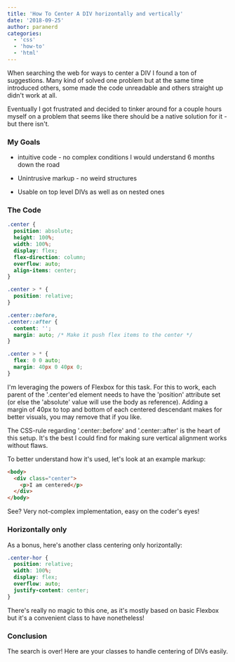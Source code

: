 ```yaml
---
title: 'How To Center A DIV horizontally and vertically'
date: '2018-09-25'
author: paranerd
categories:
  - 'css'
  - 'how-to'
  - 'html'
---
```


When searching the web for ways to center a DIV I found a ton of suggestions. Many kind of solved one problem but at the same time introduced others, some made the code unreadable and others straight up didn't work at all.

Eventually I got frustrated and decided to tinker around for a couple hours myself on a problem that seems like there should be a native solution for it - but there isn't.

### My Goals

- intuitive code - no complex conditions I would understand 6 months down the road

- Unintrusive markup - no weird structures

- Usable on top level DIVs as well as on nested ones

### The Code

```css { linenos=table }
.center {
  position: absolute;
  height: 100%;
  width: 100%;
  display: flex;
  flex-direction: column;
  overflow: auto;
  align-items: center;
}

.center > * {
  position: relative;
}

.center::before,
.center::after {
  content: '';
  margin: auto; /* Make it push flex items to the center */
}

.center > * {
  flex: 0 0 auto;
  margin: 40px 0 40px 0;
}
```

I'm leveraging the powers of Flexbox for this task. For this to work, each parent of the '.center'ed element needs to have the 'position' attribute set (or else the 'absolute' value will use the body as reference). Adding a margin of 40px to top and bottom of each centered descendant makes for better visuals, you may remove that if you like.

The CSS-rule regarding '.center::before' and '.center::after' is the heart of this setup. It's the best I could find for making sure vertical alignment works without flaws.

To better understand how it's used, let's look at an example markup:

```html { linenos=table }
<body>
  <div class="center">
    <p>I am centered</p>
  </div>
</body>
```

See? Very not-complex implementation, easy on the coder's eyes!

### Horizontally only

As a bonus, here's another class centering only horizontally:

```css { linenos=table }
.center-hor {
  position: relative;
  width: 100%;
  display: flex;
  overflow: auto;
  justify-content: center;
}
```

There's really no magic to this one, as it's mostly based on basic Flexbox but it's a convenient class to have nonetheless!

### Conclusion

The search is over! Here are your classes to handle centering of DIVs easily.
